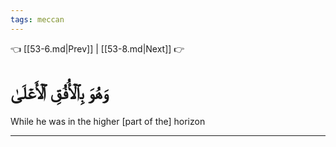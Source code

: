 ```yaml
---
tags: meccan
---
```


👈 [[53-6.md|Prev]] | [[53-8.md|Next]] 👉

# وَهُوَ بِٱلۡأُفُقِ ٱلۡأَعۡلَىٰ

While he was in the higher [part of the] horizon

---

